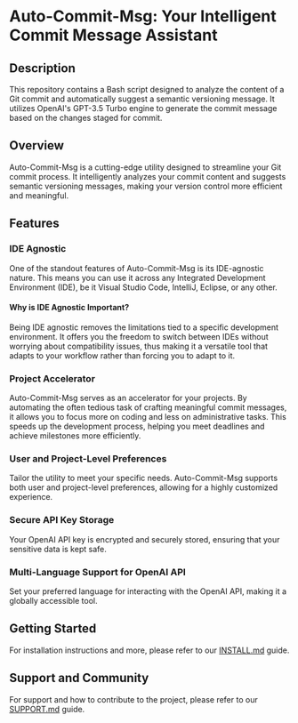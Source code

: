 # Auto-Commit-Msg: Your Intelligent Commit Message Assistant

## Description
This repository contains a Bash script designed to analyze the content of a Git commit and automatically suggest a semantic versioning message. It utilizes OpenAI's GPT-3.5 Turbo engine to generate the commit message based on the changes staged for commit.

## Overview

Auto-Commit-Msg is a cutting-edge utility designed to streamline your Git commit process. It intelligently analyzes your commit content and suggests semantic versioning messages, making your version control more efficient and meaningful. 

## Features

### IDE Agnostic

One of the standout features of Auto-Commit-Msg is its IDE-agnostic nature. This means you can use it across any Integrated Development Environment (IDE), be it Visual Studio Code, IntelliJ, Eclipse, or any other. 

#### Why is IDE Agnostic Important?

Being IDE agnostic removes the limitations tied to a specific development environment. It offers you the freedom to switch between IDEs without worrying about compatibility issues, thus making it a versatile tool that adapts to your workflow rather than forcing you to adapt to it.

### Project Accelerator

Auto-Commit-Msg serves as an accelerator for your projects. By automating the often tedious task of crafting meaningful commit messages, it allows you to focus more on coding and less on administrative tasks. This speeds up the development process, helping you meet deadlines and achieve milestones more efficiently.

### User and Project-Level Preferences

Tailor the utility to meet your specific needs. Auto-Commit-Msg supports both user and project-level preferences, allowing for a highly customized experience.

### Secure API Key Storage

Your OpenAI API key is encrypted and securely stored, ensuring that your sensitive data is kept safe.

### Multi-Language Support for OpenAI API

Set your preferred language for interacting with the OpenAI API, making it a globally accessible tool.

## Getting Started

For installation instructions and more, please refer to our [INSTALL.md](#) guide.

## Support and Community

For support and how to contribute to the project, please refer to our [SUPPORT.md](#) guide.
